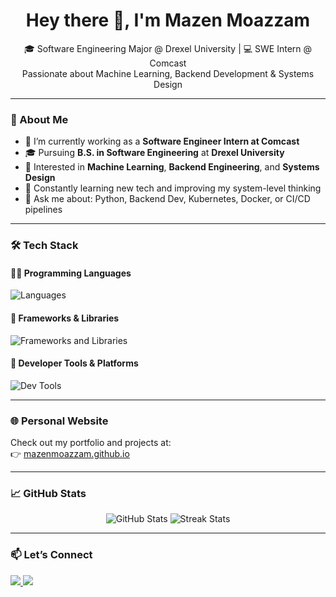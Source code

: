 <h1 align="center">Hey there 👋, I'm Mazen Moazzam</h1>
<p align="center">
  🎓 Software Engineering Major @ Drexel University | 💻 SWE Intern @ Comcast<br/>
  Passionate about Machine Learning, Backend Development & Systems Design
</p>

---

### 🧠 About Me

- 🔭 I’m currently working as a **Software Engineer Intern at Comcast**
- 🎓 Pursuing **B.S. in Software Engineering** at **Drexel University**
- 🤖 Interested in **Machine Learning**, **Backend Engineering**, and **Systems Design**
- 🌱 Constantly learning new tech and improving my system-level thinking
- 💬 Ask me about: Python, Backend Dev, Kubernetes, Docker, or CI/CD pipelines

---

### 🛠️ Tech Stack

#### 👨‍💻 Programming Languages
<p align="left">
  <img src="https://skillicons.dev/icons?i=python,go,c,cpp,cs,java,js,bash,sql" alt="Languages" />
</p>

#### 🧰 Frameworks & Libraries
<p align="left">
  <img src="https://skillicons.dev/icons?i=react,flask,fastapi,nodejs,tensorflow,opencv" alt="Frameworks and Libraries" />
</p>

#### 🧪 Developer Tools & Platforms
<p align="left">
  <img src="https://skillicons.dev/icons?i=docker,kubernetes,aws,git,postman,linux" alt="Dev Tools" />
</p>

---

### 🌐 Personal Website

Check out my portfolio and projects at:  
👉 [mazenmoazzam.github.io](https://mazenmoazzam.github.io/)

---

### 📈 GitHub Stats

<p align="center">
  <img src="https://github-readme-stats.vercel.app/api?username=mazenMoazzam&show_icons=true&theme=radical" alt="GitHub Stats" />
  <img src="https://github-readme-streak-stats.herokuapp.com/?user=mazenMoazzam&theme=radical" alt="Streak Stats" />
</p>

---

### 📫 Let’s Connect

<p align="left">
  <a href="mailto:maz.moazzam345@gmail.com">
    <img src="https://img.shields.io/badge/-Email-red?style=for-the-badge&logo=gmail&logoColor=white" />
  </a>
  <a href="https://www.linkedin.com/in/mazen-moazzam-7ab28626a/" target="_blank">
    <img src="https://img.shields.io/badge/-LinkedIn-blue?style=for-the-badge&logo=linkedin" />
  </a>
</p>
